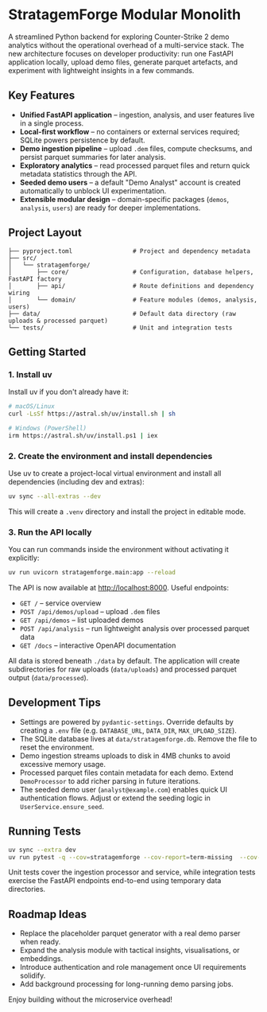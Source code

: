 # StratagemForge Modular Monolith

A streamlined Python backend for exploring Counter-Strike 2 demo analytics without the operational overhead of a multi-service stack. The new architecture focuses on developer productivity: run one FastAPI application locally, upload demo files, generate parquet artefacts, and experiment with lightweight insights in a few commands.

## Key Features

- **Unified FastAPI application** – ingestion, analysis, and user features live in a single process.
- **Local-first workflow** – no containers or external services required; SQLite powers persistence by default.
- **Demo ingestion pipeline** – upload `.dem` files, compute checksums, and persist parquet summaries for later analysis.
- **Exploratory analytics** – read processed parquet files and return quick metadata statistics through the API.
- **Seeded demo users** – a default "Demo Analyst" account is created automatically to unblock UI experimentation.
- **Extensible modular design** – domain-specific packages (`demos`, `analysis`, `users`) are ready for deeper implementations.

## Project Layout

```
├── pyproject.toml                 # Project and dependency metadata
├── src/
│   └── stratagemforge/
│       ├── core/                  # Configuration, database helpers, FastAPI factory
│       ├── api/                   # Route definitions and dependency wiring
│       └── domain/                # Feature modules (demos, analysis, users)
├── data/                          # Default data directory (raw uploads & processed parquet)
└── tests/                         # Unit and integration tests
```

## Getting Started

### 1. Install uv

Install uv if you don't already have it:

```bash
# macOS/Linux
curl -LsSf https://astral.sh/uv/install.sh | sh

# Windows (PowerShell)
irm https://astral.sh/uv/install.ps1 | iex
```

### 2. Create the environment and install dependencies

Use uv to create a project-local virtual environment and install all dependencies (including dev and extras):

```bash
uv sync --all-extras --dev
```

This will create a `.venv` directory and install the project in editable mode.

### 3. Run the API locally

You can run commands inside the environment without activating it explicitly:

```bash
uv run uvicorn stratagemforge.main:app --reload
```

The API is now available at <http://localhost:8000>. Useful endpoints:

- `GET /` – service overview
- `POST /api/demos/upload` – upload `.dem` files
- `GET /api/demos` – list uploaded demos
- `POST /api/analysis` – run lightweight analysis over processed parquet data
- `GET /docs` – interactive OpenAPI documentation

All data is stored beneath `./data` by default. The application will create subdirectories for raw uploads (`data/uploads`) and processed parquet output (`data/processed`).

## Development Tips

- Settings are powered by `pydantic-settings`. Override defaults by creating a `.env` file (e.g. `DATABASE_URL`, `DATA_DIR`, `MAX_UPLOAD_SIZE`).
- The SQLite database lives at `data/stratagemforge.db`. Remove the file to reset the environment.
- Demo ingestion streams uploads to disk in 4MB chunks to avoid excessive memory usage.
- Processed parquet files contain metadata for each demo. Extend `DemoProcessor` to add richer parsing in future iterations.
- The seeded demo user (`analyst@example.com`) enables quick UI authentication flows. Adjust or extend the seeding logic in `UserService.ensure_seed`.

## Running Tests

```bash
uv sync --extra dev
uv run pytest -q --cov=stratagemforge --cov-report=term-missing  --cov-report=html --cov-fail-under=85
```

Unit tests cover the ingestion processor and service, while integration tests exercise the FastAPI endpoints end-to-end using temporary data directories.

## Roadmap Ideas

- Replace the placeholder parquet generator with a real demo parser when ready.
- Expand the analysis module with tactical insights, visualisations, or embeddings.
- Introduce authentication and role management once UI requirements solidify.
- Add background processing for long-running demo parsing jobs.

Enjoy building without the microservice overhead!
